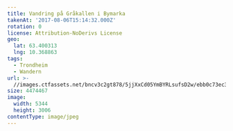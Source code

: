 ```yaml
---
title: Vandring på Gråkallen i Bymarka
takenAt: '2017-08-06T15:14:32.000Z'
rotation: 0
license: Attribution-NoDerivs License
geo:
  lat: 63.400313
  lng: 10.368863
tags:
  - Trondheim
  - Wandern
url: >-
  //images.ctfassets.net/bncv3c2gt878/5jjXxCd05YmBYRLsufsD2w/ebb0c73ec31c7d748e256a1d6316ae9e/vandring-p-grkallen-i-bymarka_35572470764_o
size: 4474467
image:
  width: 5344
  height: 3006
contentType: image/jpeg
---
```


